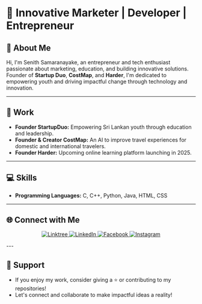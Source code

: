 # 🌟 Innovative Marketer | Developer | Entrepreneur  

## 🚀 About Me  
Hi, I'm Senith Samaranayake, an entrepreneur and tech enthusiast passionate about marketing, education, and building innovative solutions. Founder of **Startup Duo**, **CostMap**, and **Harder**, I'm dedicated to empowering youth and driving impactful change through technology and innovation.

---

## 💼 Work  
- **Founder StartupDuo:** Empowering Sri Lankan youth through education and leadership.  
- **Founder & Creator CostMap:** An AI to improve travel experiences for domestic and international travelers.  
- **Founder Harder:** Upcoming online learning platform launching in 2025.  

---

## 💻 Skills  
- **Programming Languages:** C, C++, Python, Java, HTML, CSS  

---

## 🌐 Connect with Me  

<p align="center">
  <a href="https://linktr.ee/senith_samaranayake">
    <img src="https://img.shields.io/badge/Linktree-39E09B?style=for-the-badge&logo=linktree&logoColor=white&labelColor=101010&color=39E09B" alt="Linktree" />
  </a>
  <a href="https://www.linkedin.com/in/senith-samaranayake/">
    <img src="https://img.shields.io/badge/LinkedIn-0077B5?style=for-the-badge&logo=linkedin&logoColor=white&labelColor=101010&color=0077B5" alt="LinkedIn" />
  </a>
  <a href="https://www.facebook.com/senith.samaranayake.2025/">
    <img src="https://img.shields.io/badge/Facebook-1877F2?style=for-the-badge&logo=facebook&logoColor=white&labelColor=101010&color=1877F2" alt="Facebook" />
  </a>
  <a href="https://www.instagram.com/senith.lokitha/">
    <img src="https://img.shields.io/badge/Instagram-E4405F?style=for-the-badge&logo=instagram&logoColor=white&labelColor=101010&color=E4405F" alt="Instagram" />
  </a>
</p>
---

## 🤝 Support  
- If you enjoy my work, consider giving a ⭐ or contributing to my repositories!  
- Let's connect and collaborate to make impactful ideas a reality!  
